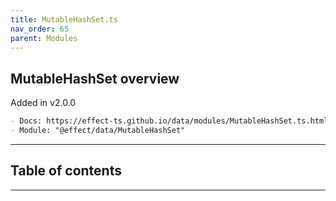 ```yaml
---
title: MutableHashSet.ts
nav_order: 65
parent: Modules
---
```


## MutableHashSet overview

Added in v2.0.0

```md
- Docs: https://effect-ts.github.io/data/modules/MutableHashSet.ts.html
- Module: "@effect/data/MutableHashSet"
```

---

<h2 class="text-delta">Table of contents</h2>

---
